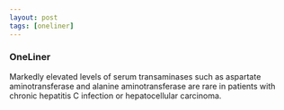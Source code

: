```yaml
---
layout: post
tags: [oneliner]
---
```



### OneLiner

Markedly elevated levels of serum transaminases such as aspartate aminotransferase and alanine aminotransferase are rare in patients with chronic hepatitis C infection or hepatocellular carcinoma.
